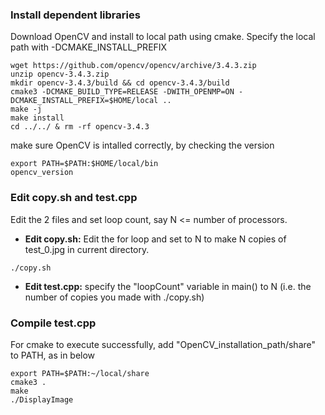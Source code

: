 ### Install dependent libraries
Download OpenCV and install to local path using cmake. Specify the local path with -DCMAKE_INSTALL_PREFIX
```
wget https://github.com/opencv/opencv/archive/3.4.3.zip
unzip opencv-3.4.3.zip
mkdir opencv-3.4.3/build && cd opencv-3.4.3/build
cmake3 -DCMAKE_BUILD_TYPE=RELEASE -DWITH_OPENMP=ON -DCMAKE_INSTALL_PREFIX=$HOME/local ..
make -j
make install
cd ../../ & rm -rf opencv-3.4.3
```
make sure OpenCV is intalled correctly, by checking the version
```
export PATH=$PATH:$HOME/local/bin
opencv_version
```

### Edit copy.sh and test.cpp
Edit the 2 files and set loop count, say N <= number of processors.
* **Edit copy.sh:** Edit the for loop and set to N to make N copies of test_0.jpg in current directory.
```
./copy.sh
```
* **Edit test.cpp:** specify the  "loopCount" variable in main() to N (i.e. the number of copies you made with ./copy.sh)

### Compile test.cpp
For cmake to execute successfully, add "OpenCV_installation_path/share" to PATH, as in below
```
export PATH=$PATH:~/local/share
cmake3 .
make
./DisplayImage
```
